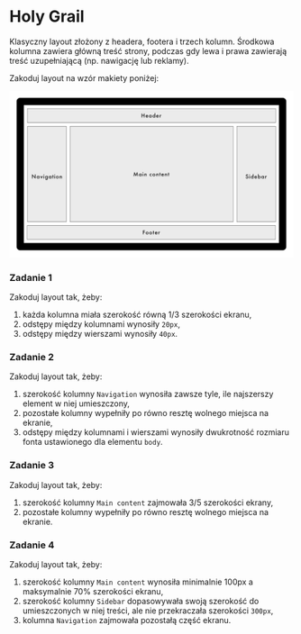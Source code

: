 # Holy Grail

Klasyczny layout złożony z headera, footera i trzech kolumn. Środkowa kolumna zawiera główną treść strony, podczas gdy lewa i prawa zawierają treść uzupełniającą (np. nawigację lub reklamy).

Zakoduj layout na wzór makiety poniżej:

![holy-grail](resources/holy-grail.png)

### Zadanie 1
Zakoduj layout tak, żeby:
1. każda kolumna miała szerokość równą 1/3 szerokości ekranu,
2. odstępy między kolumnami wynosiły `20px`,
3. odstępy między wierszami wynosiły `40px`.

### Zadanie 2
Zakoduj layout tak, żeby:
1. szerokość kolumny `Navigation` wynosiła zawsze tyle, ile najszerszy element w niej umieszczony,
2. pozostałe kolumny wypełniły po równo resztę wolnego miejsca na ekranie,
3. odstępy między kolumnami i wierszami wynosiły dwukrotność rozmiaru fonta ustawionego dla elementu `body`.

### Zadanie 3
Zakoduj layout tak, żeby:
1. szerokość kolumny `Main content` zajmowała 3/5 szerokości ekrany,
2. pozostałe kolumny wypełniły po równo resztę wolnego miejsca na ekranie.

### Zadanie 4
Zakoduj layout tak, żeby:
1. szerokość kolumny `Main content` wynosiła minimalnie 100px a maksymalnie 70% szerokości ekranu,
2. szerokość kolumny `Sidebar` dopasowywała swoją szerokość do umieszczonych w niej treści, ale nie przekraczała szerokości `300px`,
3. kolumna `Navigation` zajmowała pozostałą część ekranu.

